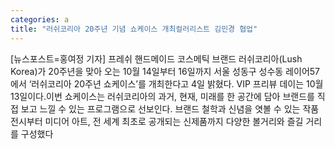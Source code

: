 ```yaml
---
categories: a
title: "러쉬코리아 20주년 기념 쇼케이스 개최컬러리스트 김민경 협업"
---
```

[뉴스포스트=홍여정 기자] 프레쉬 핸드메이드 코스메틱 브랜드 러쉬코리아(Lush Korea)가 20주년을 맞아 오는 10월 14일부터 16일까지 서울 성동구 성수동 레이어57에서 ‘러쉬코리아 20주년 쇼케이스’를 개최한다고 4일 밝혔다. VIP 프리뷰 데이는 10월 13일이다.이번 쇼케이스는 러쉬코리아의 과거, 현재, 미래를 한 공간에 담아 브랜드를 직접 보고 느낄 수 있는 프로그램으로 선보인다. 브랜드 철학과 신념을 엿볼 수 있는 작품 전시부터 미디어 아트, 전 세계 최초로 공개되는 신제품까지 다양한 볼거리와 즐길 거리를 구성했다